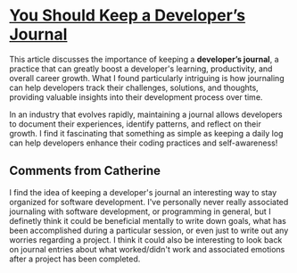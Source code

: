 # [You Should Keep a Developer’s Journal](https://stackoverflow.blog/2024/12/24/you-should-keep-a-developer-s-journal/)
This article discusses the importance of keeping a **developer’s journal**, a practice that can greatly boost a developer's learning, productivity, and overall career growth. What I found particularly intriguing is how journaling can help developers track their challenges, solutions, and thoughts, providing valuable insights into their development process over time.

In an industry that evolves rapidly, maintaining a journal allows developers to document their experiences, identify patterns, and reflect on their growth. I find it fascinating that something as simple as keeping a daily log can help developers enhance their coding practices and self-awareness!

## Comments from Catherine
I find the idea of keeping a developer's journal an interesting way to stay organized for software development. I've personally never really associated journaling with software development, or programming in general, but I definetly think it could be beneficial mentally to write down goals, what has been accomplished during a particular session, or even just to write out any worries regarding a project. I think it could also be interesting to look back on journal entries about what worked/didn't work and associated emotions after a project has been completed.